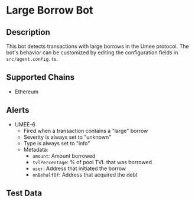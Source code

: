 # Large Borrow Bot

## Description

This bot detects transactions with large borrows in the Umee protocol.
The bot's behavior can be customized by editing the configuration fields in
`src/agent.config.ts`.

## Supported Chains

- Ethereum

## Alerts

- UMEE-6
  - Fired when a transaction contains a "large" borrow
  - Severity is always set to "unknown"
  - Type is always set to "info"
  - Metadata:
    - `amount`: Amount borrowed
    - `tvlPercentage`: % of pool TVL that was borrowed
    - `user`: Address that initiated the borrow
    - `onBehalfOf`: Address that acquired the debt

## Test Data


